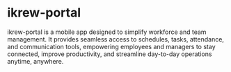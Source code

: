 # ikrew-portal
ikrew-portal is a mobile app designed to simplify workforce and team management. It provides seamless access to schedules, tasks, attendance, and communication tools, empowering employees and managers to stay connected, improve productivity, and streamline day-to-day operations anytime, anywhere.
